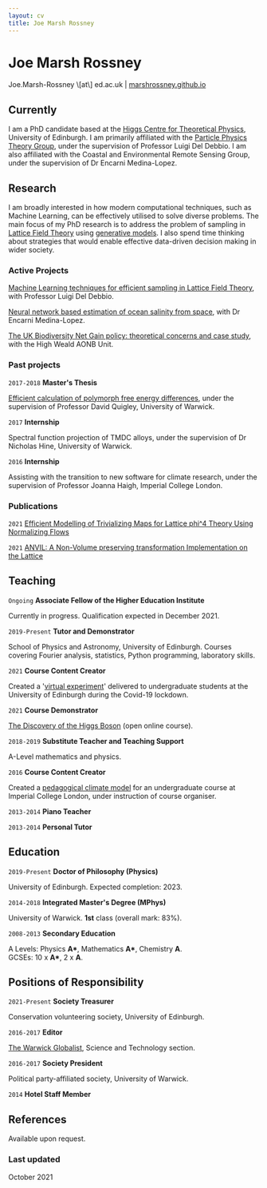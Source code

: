 ```yaml
---
layout: cv
title: Joe Marsh Rossney
---
```

# Joe Marsh Rossney

<div id="webaddress">
Joe.Marsh-Rossney \[at\] ed.ac.uk
| <a href="https://marshrossney.github.io">marshrossney.github.io</a>
</div>


## Currently

I am a PhD candidate based at the [Higgs Centre for Theoretical Physics](https://higgs.ph.ed.ac.uk/), University of Edinburgh.
I am primarily affiliated with the [Particle Physics Theory Group](https://www.ph.ed.ac.uk/particle-physics-theory), under the supervision of Professor Luigi Del Debbio.
I am also affiliated with the Coastal and Environmental Remote Sensing Group, under the supervision of Dr Encarni Medina-Lopez.


## Research

I am broadly interested in how modern computational techniques, such as Machine Learning, can be effectively utilised to solve diverse problems.
The main focus of my PhD research is to address the problem of sampling in [Lattice Field Theory](http://scholarpedia.org/article/Lattice_quantum_field_theory) using [generative models](https://openai.com/blog/generative-models/).
I also spend time thinking about strategies that would enable effective data-driven decision making in wider society.


### Active Projects

[Machine Learning techniques for efficient sampling in Lattice Field Theory](https://indico.cern.ch/event/1006302/contributions/4380644/attachments/2279647/3873153/joe-marsh-rossney-poster.pdf), with Professor Luigi Del Debbio.

[Neural network based estimation of ocean salinity from space](https://github.com/marshrossney/salinity-from-space), with Dr Encarni Medina-Lopez.

[The UK Biodiversity Net Gain policy: theoretical concerns and case study](https://marshrossney.github.io/biodiversitymetric3), with the High Weald AONB Unit.


### Past projects

`2017-2018`
__Master's Thesis__

[Efficient calculation of polymorph free energy differences](https://github.com/marshrossney/pylsmc), under the supervision of Professor David Quigley, University of Warwick.

`2017`
__Internship__

Spectral function projection of TMDC alloys, under the supervision of Dr Nicholas Hine, University of Warwick.

`2016`
__Internship__

Assisting with the transition to new software for climate research, under the supervision of Professor Joanna Haigh, Imperial College London.


### Publications

`2021`
[Efficient Modelling of Trivializing Maps for Lattice phi^4 Theory Using Normalizing Flows](https://arxiv.org/abs/2105.12481)

`2021`
[ANVIL: A Non-Volume preserving transformation Implementation on the Lattice](https://doi.org/10.5281/zenodo.4792249)


## Teaching

`Ongoing`
__Associate Fellow of the Higher Education Institute__

Currently in progress. Qualification expected in December 2021.

`2019-Present`
__Tutor and Demonstrator__

School of Physics and Astronomy, University of Edinburgh.
Courses covering Fourier analysis, statistics, Python programming, laboratory skills.

`2021`
__Course Content Creator__

Created a '[virtual experiment](https://www.github.com/marshrossney/percolation)' delivered to undergraduate students at the University of Edinburgh during the Covid-19 lockdown.

`2021`
__Course Demonstrator__

[The Discovery of the Higgs Boson](https://www.futurelearn.com/courses/higgs) (open online course).

`2018-2019`
__Substitute Teacher and Teaching Support__

A-Level mathematics and physics.

`2016`
__Course Content Creator__

Created a [pedagogical climate model](https://github.com/marshrossney/EPcm) for an undergraduate course at Imperial College London, under instruction of course organiser.

`2013-2014`
__Piano Teacher__

`2013-2014`
__Personal Tutor__


## Education

`2019-Present`
__Doctor of Philosophy (Physics)__

University of Edinburgh. Expected completion: 2023.

`2014-2018`
__Integrated Master's Degree (MPhys)__

University of Warwick. __1st__ class (overall mark: 83%).

`2008-2013`
__Secondary Education__

A Levels: Physics __A\*__, Mathematics __A\*__, Chemistry __A__. \
GCSEs: 10 x __A\*__, 2 x __A__.


## Positions of Responsibility

`2021-Present`
__Society Treasurer__

Conservation volunteering society, University of Edinburgh.

`2016-2017`
__Editor__

[The Warwick Globalist](http://warwickglobalist.com), Science and Technology section.

`2016-2017`
__Society President__

Political party-affiliated society, University of Warwick.

`2014`
__Hotel Staff Member__


## References

Available upon request.

### Last updated

October 2021


